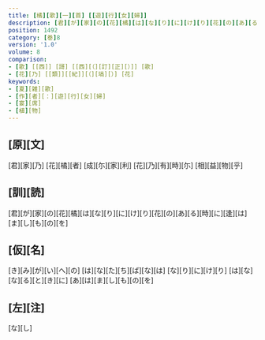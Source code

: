 ```yaml
---
title: [橘][歌][一][首] [[遊][行][女][婦]]
description: [君][が][家][の][花][橘][は][な][り][に][け][り][花][の][あ][る][時][に][逢][は][ま][し][も][の][を]
position: 1492
category: [巻]8
version: '1.0'
volume: 8
comparison:
- [歌] [[西]] [謌] [[西][（][訂][正][）]] [歌]
- [花][乃] [[類]][[紀]][（][塙][）] [花]
keywords:
- [夏][雑][歌]
- [作][者][：][遊][行][女][婦]
- [宴][席]
- [植][物]
---
```


## [原][文]

[君][家][乃] [花][橘][者] [成][尓][家][利] [花][乃][有][時][尓] [相][益][物][乎]

## [訓][読]

[君][が][家][の][花][橘][は][な][り][に][け][り][花][の][あ][る][時][に][逢][は][ま][し][も][の][を]

## [仮][名]

[き][み][が][い][へ][の] [は][な][た][ち][ば][な][は] [な][り][に][け][り] [は][な][な][る][と][き][に] [あ][は][ま][し][も][の][を]

## [左][注]

[な][し]
